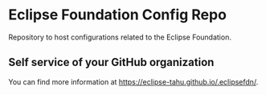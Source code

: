 # Eclipse Foundation Config Repo

Repository to host configurations related to the Eclipse Foundation.

## Self service of your GitHub organization

You can find more information at <https://eclipse-tahu.github.io/.eclipsefdn/>.
